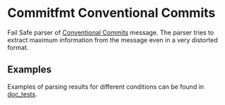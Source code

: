 # Commitfmt Conventional Commits

Fail Safe parser of [Conventional Commits](https://www.conventionalcommits.org/en/v1.0.0/) message. The parser tries to extract maximum information from the message even in a very distorted format.

## Examples

Examples of parsing results for different conditions can be found in [doc_tests](resources/doc_tests).


